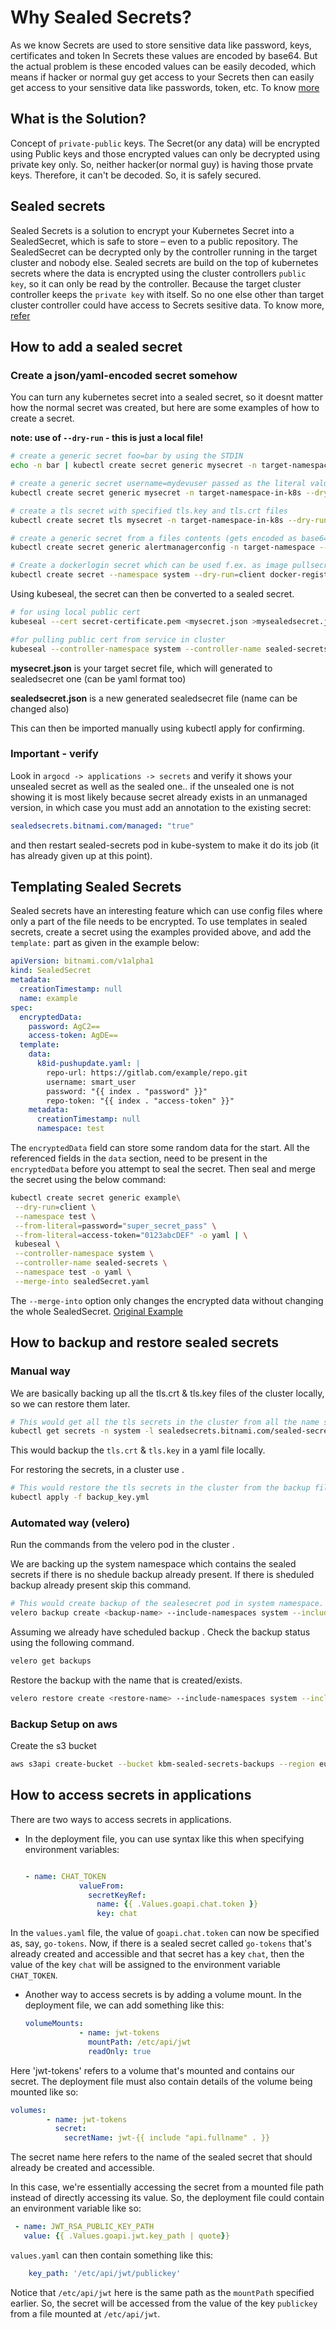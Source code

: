 # Why Sealed Secrets?

As we know Secrets are used to store sensitive data like password, keys, certificates and token
In Secrets these values are encoded by base64.
But the actual problem is these encoded values can be easily decoded,
which means if hacker or normal guy get access to your Secrets then
can easily get access to your sensitive data like passwords, token, etc.
To know [more](https://docs.bitnami.com/tutorials/sealed-secrets)

## What is the Solution?

Concept of `private-public` keys. The Secret(or any data) will be encrypted
using Public keys and those encrypted values can only be decrypted using
private key only. So, neither hacker(or normal guy) is having those prvate keys.
Therefore, it can't be decoded. So, it is safely secured.

## Sealed secrets

Sealed Secrets is a solution to encrypt your Kubernetes Secret into a SealedSecret,
which is safe to store – even to a public repository.
The SealedSecret can be decrypted only by the controller running in
the target cluster and nobody else.
Sealed secrets are build on the top of kubernetes secrets where the
data is encrypted using the cluster controllers `public key`, so it can
only be read by the controller. Because the target cluster controller
keeps the `private key` with itself. So no one else other than target
cluster controller could have access to Secrets sesitive data.
To know more, [refer](https://blog.knoldus.com/how-to-encrypt-kubernetes-secrets-with-sealed-secrets/#:~:text=Sealed%20Secrets%20is%20a%20solution,target%20cluster%20and%20nobody%20else)

## How to add a sealed secret

### Create a json/yaml-encoded secret somehow

You can turn any kubernetes secret into a sealed secret, so it doesnt matter how the normal secret was created, but here
are some examples of how to create a secret.

**note: use of `--dry-run` - this is just a local file!**

```sh
# create a generic secret foo=bar by using the STDIN
echo -n bar | kubectl create secret generic mysecret -n target-namespace-in-k8s --dry-run=client --from-file=foo=/dev/stdin -o json >mysecret.json

# create a generic secret username=mydevuser passed as the literal value
kubectl create secret generic mysecret -n target-namespace-in-k8s --dry-run=client --from-literal=username=mydevuser -o json >mysecret.json

# create a tls secret with specified tls.key and tls.crt files
kubectl create secret tls mysecret -n target-namespace-in-k8s --dry-run=client --key="tls.key" --cert="tls.crt" -o json >mysecret.json

# create a generic secret from a files contents (gets encoded as base64 and can be made available as file inside pod).
kubectl create secret generic alertmanagerconfig -n target-namespace --from-file=./alertmanager.yml --dry-run=client -o json >mysecret.json

# Create a dockerlogin secret which can be used f.ex. as image pullsecret
kubectl create secret --namespace system --dry-run=client docker-registry myDockerSecret --docker-server=<registry-url> --docker-username=xxx --docker-password=xxx -o json > mysecret.json
```

Using kubeseal, the secret can then be converted to a sealed secret.

```sh
# for using local public cert
kubeseal --cert secret-certificate.pem <mysecret.json >mysealedsecret.json

#for pulling public cert from service in cluster
kubeseal --controller-namespace system --controller-name sealed-secrets < mysecret.json > mysealedsecret.json
```

**mysecret.json** is your target secret file, which will generated to sealedsecret one (can be yaml format too)

**sealedsecret.json** is a new generated sealedsecret file (name can be changed also)

This can then be imported manually using kubectl apply for confirming.

### Important - verify

Look in `argocd -> applications -> secrets` and verify it shows your unsealed secret as well as the sealed one.. if the
unsealed one is not showing it is most likely because secret already exists in an unmanaged version, in which case you
must add an annotation to the existing secret:

```yaml
sealedsecrets.bitnami.com/managed: "true"
```

and then restart sealed-secrets pod in kube-system to make it do its job (it has already given up at this point).

## Templating Sealed Secrets

Sealed secrets have an interesting feature which can use config files
where only a part of the file needs to be encrypted. To use templates in sealed secrets,
create a secret using the examples provided above, and add the `template:` part as
given in the example below:

```yaml
apiVersion: bitnami.com/v1alpha1
kind: SealedSecret
metadata:
  creationTimestamp: null
  name: example
spec:
  encryptedData:
    password: AgC2==
    access-token: AgDE==
  template:
    data:
      k8id-pushupdate.yaml: |
        repo-url: https://gitlab.com/example/repo.git
        username: smart_user
        password: "{{ index . "password" }}"
        repo-token: "{{ index . "access-token" }}"
    metadata:
      creationTimestamp: null
      namespace: test
```

The `encryptedData` field can store some random data for the start. All the referenced
fields in the `data` section, need to be present in the `encryptedData` before you attempt to seal the secret.
Then seal and merge the secret using the below command:

```sh
kubectl create secret generic example\
 --dry-run=client \
 --namespace test \
 --from-literal=password="super_secret_pass" \
 --from-literal=access-token="0123abcDEF" -o yaml | \
 kubeseal \
 --controller-namespace system \
 --controller-name sealed-secrets \
 --namespace test -o yaml \
 --merge-into sealedSecret.yaml
```

The `--merge-into` option only changes the encrypted data without changing the whole SealedSecret.
[Original Example](https://github.com/bitnami-labs/sealed-secrets/tree/main/docs/examples/config-template)

## How to backup and restore sealed secrets

### Manual way

We are basically backing up all the tls.crt & tls.key files of the cluster locally, so we can restore them later.

```sh
# This would get all the tls secrets in the cluster from all the name spaces.
kubectl get secrets -n system -l sealedsecrets.bitnami.com/sealed-secrets-key=active -o yaml > backup_key.yml
```

This would backup the ``tls.crt`` & ``tls.key`` in a yaml file locally.

For restoring the secrets, in a cluster use .

```sh
# This would restore the tls secrets in the cluster from the backup file.
kubectl apply -f backup_key.yml
```

### Automated way (velero)

Run the commands from the velero pod in the cluster .

We are backing up the system namespace which contains the sealed secrets if there is no shedule backup already present.
If there is sheduled backup already present skip this command.

```sh
# This would create backup of the sealesecret pod in system namespace.
velero backup create <backup-name> --include-namespaces system --include-resources pods --selector sealedsecrets.bitnami.com/sealed-secrets-key=active
```

Assuming we already have scheduled backup .
Check the backup status using the following command.

```sh
velero get backups
```

Restore the backup with the name that is created/exists.

```sh
velero restore create <restore-name> --include-namespaces system --include-resources pods --selector sealedsecrets.bitnami.com/sealed-secrets-key=active --from-backup <backup-name>
```

### Backup Setup on aws

Create the s3 bucket

```sh
aws s3api create-bucket --bucket kbm-sealed-secrets-backups --region eu-west-1 --endpoint-url=https://s3.obmondo.com
```

## How to access secrets in applications

There are two ways to access secrets in applications.

* In the deployment file, you can use syntax like this when specifying environment variables:

  ```yaml

  - name: CHAT_TOKEN
              valueFrom:
                secretKeyRef:
                  name: {{ .Values.goapi.chat.token }}
                  key: chat

  ```

In the `values.yaml` file, the value of `goapi.chat.token` can now be specified as, say, `go-tokens`. Now, if there is a sealed secret called `go-tokens` that's already created and accessible and that secret has a key `chat`, then the value of the key `chat` will be assigned to the environment variable `CHAT_TOKEN`.

* Another way to access secrets is by adding a volume mount. In the deployment file, we can add something like this:

  ```yaml
  volumeMounts:
              - name: jwt-tokens
                mountPath: /etc/api/jwt
                readOnly: true
  ```

Here 'jwt-tokens' refers to a volume that's mounted and contains our secret. The deployment file must also contain details of the volume being mounted like so:

  ```yaml
  volumes:
          - name: jwt-tokens
            secret:
              secretName: jwt-{{ include "api.fullname" . }}

  ```

The secret name here refers to the name of the sealed secret that should already be created and accessible.

In this case, we're essentially accessing the secret from a mounted file path instead of directly accessing its value. So, the deployment file could contain an environment variable like so:

  ```yaml
   - name: JWT_RSA_PUBLIC_KEY_PATH
     value: {{ .Values.goapi.jwt.key_path | quote}}

  ```

  `values.yaml` can then contain something like this:

  ```yaml
      key_path: '/etc/api/jwt/publickey'
  ```

  Notice that `/etc/api/jwt` here is the same path as the `mountPath` specified earlier. So, the secret will be accessed from the value of the key `publickey` from a file mounted at `/etc/api/jwt`.
